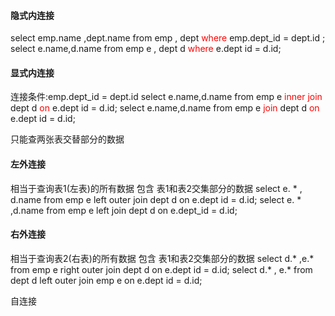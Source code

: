 #### 隐式内连接
select emp.name ,dept.name from emp , dept <font color="#ff0000">where</font> emp.dept_id = dept.id ;
select e.name,d.name from emp e , dept d <font color="#ff0000">where</font> e.dept id = d.id;
#### 显式内连接
连接条件:emp.dept_id = dept.id
select e.name,d.name from emp e <font color="#ff0000">inner join</font> dept d <font color="#ff0000">on</font> e.dept id = d.id;
select e.name,d.name from emp e <font color="#ff0000">join</font> dept d <font color="#ff0000">on</font> e.dept id = d.id;

只能查两张表交替部分的数据

#### 左外连接
相当于查询表1(左表)的所有数据 包含 表1和表2交集部分的数据
select e. *  ,  d.name from emp e left outer join dept d on e.dept id = d.id;
select e. * ,d.name from emp e left join dept d on e.dept_id = d.id;
#### 右外连接
相当于查询表2(右表)的所有数据 包含 表1和表2交集部分的数据
select d.* ,e.* from emp e right outer join dept d on e.dept id = d.id;
select d.* , e.* from dept d left outer join emp e on e.dept id = d.id;

自连接
